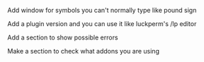 Add window for symbols you can't normally type like pound sign

Add a plugin version and you can use it like luckperm's /lp editor

Add a section to show possible errors

Make a section to check what addons you are using